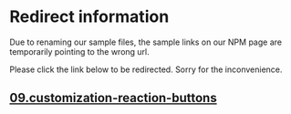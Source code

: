 # Redirect information

Due to renaming our sample files, the sample links on our NPM page are temporarily pointing to the wrong url. 

Please click the link below to be redirected. Sorry for the inconvenience.

## [09.customization-reaction-buttons](./../../09.customization-reaction-buttons/README.md)